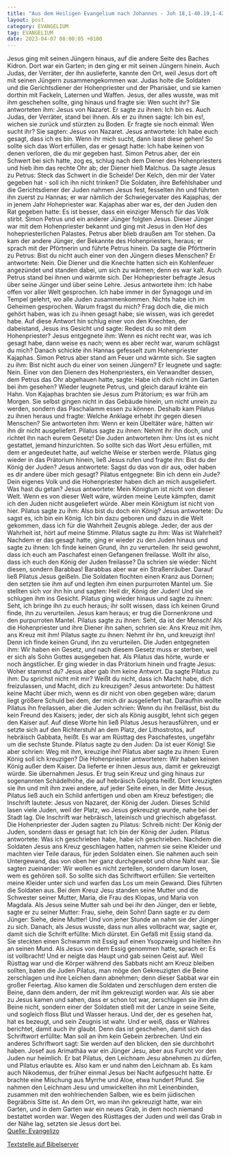 ```yaml
---
title: "Aus dem Heiligen Evangelium nach Johannes - Joh 18,1-40.19,1-42"
layout: post
category: EVANGELIUM
tag: EVANGELIUM
date: 2023-04-07 08:00:05 +0100
---
```

Jesus ging mit seinen Jüngern hinaus, auf die andere Seite des Baches Kidron. Dort war ein Garten; in den ging er mit seinen Jüngern hinein.
Auch Judas, der Verräter, der ihn auslieferte, kannte den Ort, weil Jesus dort oft mit seinen Jüngern zusammengekommen war.
Judas holte die Soldaten und die Gerichtsdiener der Hohenpriester und der Pharisäer, und sie kamen dorthin mit Fackeln, Laternen und Waffen.<!--more-->
Jesus, der alles wusste, was mit ihm geschehen sollte, ging hinaus und fragte sie: Wen sucht ihr?
Sie antworteten ihm: Jesus von Nazaret. Er sagte zu ihnen: Ich bin es. Auch Judas, der Verräter, stand bei ihnen.
Als er zu ihnen sagte: Ich bin es!, wichen sie zurück und stürzten zu Boden.
Er fragte sie noch einmal: Wen sucht ihr? Sie sagten: Jesus von Nazaret.
Jesus antwortete: Ich habe euch gesagt, dass ich es bin. Wenn ihr mich sucht, dann lasst diese gehen!
So sollte sich das Wort erfüllen, das er gesagt hatte: Ich habe keinen von denen verloren, die du mir gegeben hast.
Simon Petrus aber, der ein Schwert bei sich hatte, zog es, schlug nach dem Diener des Hohenpriesters und hieb ihm das rechte Ohr ab; der Diener hieß Malchus.
Da sagte Jesus zu Petrus: Steck das Schwert in die Scheide! Der Kelch, den mir der Vater gegeben hat - soll ich ihn nicht trinken?
Die Soldaten, ihre Befehlshaber und die Gerichtsdiener der Juden nahmen Jesus fest, fesselten ihn
und führten ihn zuerst zu Hannas; er war nämlich der Schwiegervater des Kajaphas, der in jenem Jahr Hohepriester war.
Kajaphas aber war es, der den Juden den Rat gegeben hatte: Es ist besser, dass ein einziger Mensch für das Volk stirbt.
Simon Petrus und ein anderer Jünger folgten Jesus. Dieser Jünger war mit dem Hohenpriester bekannt und ging mit Jesus in den Hof des hohepriesterlichen Palastes.
Petrus aber blieb draußen am Tor stehen. Da kam der andere Jünger, der Bekannte des Hohenpriesters, heraus; er sprach mit der Pförtnerin und führte Petrus hinein.
Da sagte die Pförtnerin zu Petrus: Bist du nicht auch einer von den Jüngern dieses Menschen? Er antwortete: Nein.
Die Diener und die Knechte hatten sich ein Kohlenfeuer angezündet und standen dabei, um sich zu wärmen; denn es war kalt. Auch Petrus stand bei ihnen und wärmte sich.
Der Hohepriester befragte Jesus über seine Jünger und über seine Lehre.
Jesus antwortete ihm: Ich habe offen vor aller Welt gesprochen. Ich habe immer in der Synagoge und im Tempel gelehrt, wo alle Juden zusammenkommen. Nichts habe ich im Geheimen gesprochen.
Warum fragst du mich? Frag doch die, die mich gehört haben, was ich zu ihnen gesagt habe; sie wissen, was ich geredet habe.
Auf diese Antwort hin schlug einer von den Knechten, der dabeistand, Jesus ins Gesicht und sagte: Redest du so mit dem Hohenpriester?
Jesus entgegnete ihm: Wenn es nicht recht war, was ich gesagt habe, dann weise es nach; wenn es aber recht war, warum schlägst du mich?
Danach schickte ihn Hannas gefesselt zum Hohenpriester Kajaphas.
Simon Petrus aber stand am Feuer und wärmte sich. Sie sagten zu ihm: Bist nicht auch du einer von seinen Jüngern? Er leugnete und sagte: Nein.
Einer von den Dienern des Hohenpriesters, ein Verwandter dessen, dem Petrus das Ohr abgehauen hatte, sagte: Habe ich dich nicht im Garten bei ihm gesehen?
Wieder leugnete Petrus, und gleich darauf krähte ein Hahn.
Von Kajaphas brachten sie Jesus zum Prätorium; es war früh am Morgen. Sie selbst gingen nicht in das Gebäude hinein, um nicht unrein zu werden, sondern das Paschalamm essen zu können.
Deshalb kam Pilatus zu ihnen heraus und fragte: Welche Anklage erhebt ihr gegen diesen Menschen?
Sie antworteten ihm: Wenn er kein Übeltäter wäre, hätten wir ihn dir nicht ausgeliefert.
Pilatus sagte zu ihnen: Nehmt ihr ihn doch, und richtet ihn nach eurem Gesetz! Die Juden antworteten ihm: Uns ist es nicht gestattet, jemand hinzurichten.
So sollte sich das Wort Jesu erfüllen, mit dem er angedeutet hatte, auf welche Weise er sterben werde.
Pilatus ging wieder in das Prätorium hinein, ließ Jesus rufen und fragte ihn: Bist du der König der Juden?
Jesus antwortete: Sagst du das von dir aus, oder haben es dir andere über mich gesagt?
Pilatus entgegnete: Bin ich denn ein Jude? Dein eigenes Volk und die Hohenpriester haben dich an mich ausgeliefert. Was hast du getan?
Jesus antwortete: Mein Königtum ist nicht von dieser Welt. Wenn es von dieser Welt wäre, würden meine Leute kämpfen, damit ich den Juden nicht ausgeliefert würde. Aber mein Königtum ist nicht von hier.
Pilatus sagte zu ihm: Also bist du doch ein König? Jesus antwortete: Du sagst es, ich bin ein König. Ich bin dazu geboren und dazu in die Welt gekommen, dass ich für die Wahrheit Zeugnis ablege. Jeder, der aus der Wahrheit ist, hört auf meine Stimme.
Pilatus sagte zu ihm: Was ist Wahrheit? Nachdem er das gesagt hatte, ging er wieder zu den Juden hinaus und sagte zu ihnen: Ich finde keinen Grund, ihn zu verurteilen.
Ihr seid gewohnt, dass ich euch am Paschafest einen Gefangenen freilasse. Wollt ihr also, dass ich euch den König der Juden freilasse?
Da schrien sie wieder: Nicht diesen, sondern Barabbas! Barabbas aber war ein Straßenräuber.
Darauf ließ Pilatus Jesus geißeln.
Die Soldaten flochten einen Kranz aus Dornen; den setzten sie ihm auf und legten ihm einen purpurroten Mantel um.
Sie stellten sich vor ihn hin und sagten: Heil dir, König der Juden! Und sie schlugen ihm ins Gesicht.
Pilatus ging wieder hinaus und sagte zu ihnen: Seht, ich bringe ihn zu euch heraus; ihr sollt wissen, dass ich keinen Grund finde, ihn zu verurteilen.
Jesus kam heraus; er trug die Dornenkrone und den purpurroten Mantel. Pilatus sagte zu ihnen: Seht, da ist der Mensch!
Als die Hohenpriester und ihre Diener ihn sahen, schrien sie: Ans Kreuz mit ihm, ans Kreuz mit ihm! Pilatus sagte zu ihnen: Nehmt ihr ihn, und kreuzigt ihn! Denn ich finde keinen Grund, ihn zu verurteilen.
Die Juden entgegneten ihm: Wir haben ein Gesetz, und nach diesem Gesetz muss er sterben, weil er sich als Sohn Gottes ausgegeben hat.
Als Pilatus das hörte, wurde er noch ängstlicher.
Er ging wieder in das Prätorium hinein und fragte Jesus: Woher stammst du? Jesus aber gab ihm keine Antwort.
Da sagte Pilatus zu ihm: Du sprichst nicht mit mir? Weißt du nicht, dass ich Macht habe, dich freizulassen, und Macht, dich zu kreuzigen?
Jesus antwortete: Du hättest keine Macht über mich, wenn es dir nicht von oben gegeben wäre; darum liegt größere Schuld bei dem, der mich dir ausgeliefert hat.
Daraufhin wollte Pilatus ihn freilassen, aber die Juden schrien: Wenn du ihn freilässt, bist du kein Freund des Kaisers; jeder, der sich als König ausgibt, lehnt sich gegen den Kaiser auf.
Auf diese Worte hin ließ Pilatus Jesus herausführen, und er setzte sich auf den Richterstuhl an dem Platz, der Lithostrotos, auf hebräisch Gabbata, heißt.
Es war am Rüsttag des Paschafestes, ungefähr um die sechste Stunde. Pilatus sagte zu den Juden: Da ist euer König!
Sie aber schrien: Weg mit ihm, kreuzige ihn! Pilatus aber sagte zu ihnen: Euren König soll ich kreuzigen? Die Hohenpriester antworteten: Wir haben keinen König außer dem Kaiser.
Da lieferte er ihnen Jesus aus, damit er gekreuzigt würde. Sie übernahmen Jesus.
Er trug sein Kreuz und ging hinaus zur sogenannten Schädelhöhe, die auf hebräisch Golgota heißt.
Dort kreuzigten sie ihn und mit ihm zwei andere, auf jeder Seite einen, in der Mitte Jesus.
Pilatus ließ auch ein Schild anfertigen und oben am Kreuz befestigen; die Inschrift lautete: Jesus von Nazaret, der König der Juden.
Dieses Schild lasen viele Juden, weil der Platz, wo Jesus gekreuzigt wurde, nahe bei der Stadt lag. Die Inschrift war hebräisch, lateinisch und griechisch abgefasst.
Die Hohenpriester der Juden sagten zu Pilatus: Schreib nicht: Der König der Juden, sondern dass er gesagt hat: Ich bin der König der Juden.
Pilatus antwortete: Was ich geschrieben habe, habe ich geschrieben.
Nachdem die Soldaten Jesus ans Kreuz geschlagen hatten, nahmen sie seine Kleider und machten vier Teile daraus, für jeden Soldaten einen. Sie nahmen auch sein Untergewand, das von oben her ganz durchgewebt und ohne Naht war.
Sie sagten zueinander: Wir wollen es nicht zerteilen, sondern darum losen, wem es gehören soll. So sollte sich das Schriftwort erfüllen: Sie verteilten meine Kleider unter sich und warfen das Los um mein Gewand. Dies führten die Soldaten aus.
Bei dem Kreuz Jesu standen seine Mutter und die Schwester seiner Mutter, Maria, die Frau des Klopas, und Maria von Magdala.
Als Jesus seine Mutter sah und bei ihr den Jünger, den er liebte, sagte er zu seiner Mutter: Frau, siehe, dein Sohn!
Dann sagte er zu dem Jünger: Siehe, deine Mutter! Und von jener Stunde an nahm sie der Jünger zu sich.
Danach, als Jesus wusste, dass nun alles vollbracht war, sagte er, damit sich die Schrift erfüllte: Mich dürstet.
Ein Gefäß mit Essig stand da. Sie steckten einen Schwamm mit Essig auf einen Ysopzweig und hielten ihn an seinen Mund.
Als Jesus von dem Essig genommen hatte, sprach er: Es ist vollbracht! Und er neigte das Haupt und gab seinen Geist auf.
Weil Rüsttag war und die Körper während des Sabbats nicht am Kreuz bleiben sollten, baten die Juden Pilatus, man möge den Gekreuzigten die Beine zerschlagen und ihre Leichen dann abnehmen; denn dieser Sabbat war ein großer Feiertag.
Also kamen die Soldaten und zerschlugen dem ersten die Beine, dann dem andern, der mit ihm gekreuzigt worden war.
Als sie aber zu Jesus kamen und sahen, dass er schon tot war, zerschlugen sie ihm die Beine nicht,
sondern einer der Soldaten stieß mit der Lanze in seine Seite, und sogleich floss Blut und Wasser heraus.
Und der, der es gesehen hat, hat es bezeugt, und sein Zeugnis ist wahr. Und er weiß, dass er Wahres berichtet, damit auch ihr glaubt.
Denn das ist geschehen, damit sich das Schriftwort erfüllte: Man soll an ihm kein Gebein zerbrechen.
Und ein anderes Schriftwort sagt: Sie werden auf den blicken, den sie durchbohrt haben.
Josef aus Arimathäa war ein Jünger Jesu, aber aus Furcht vor den Juden nur heimlich. Er bat Pilatus, den Leichnam Jesu abnehmen zu dürfen, und Pilatus erlaubte es. Also kam er und nahm den Leichnam ab.
Es kam auch Nikodemus, der früher einmal Jesus bei Nacht aufgesucht hatte. Er brachte eine Mischung aus Myrrhe und Aloe, etwa hundert Pfund.
Sie nahmen den Leichnam Jesu und umwickelten ihn mit Leinenbinden, zusammen mit den wohlriechenden Salben, wie es beim jüdischen Begräbnis Sitte ist.
An dem Ort, wo man ihn gekreuzigt hatte, war ein Garten, und in dem Garten war ein neues Grab, in dem noch niemand bestattet worden war.
Wegen des Rüsttages der Juden und weil das Grab in der Nähe lag, setzten sie Jesus dort bei.<br>
[Quelle: Evangelizo](https://evangeliumtagfuertag.org/DE/gospel)

[Textstelle auf Bibelserver](https://www.bibleserver.com/EU/Johannes18,1-40.19,1-42)
